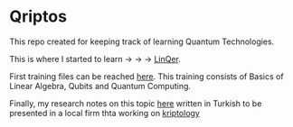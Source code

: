 # Qriptos

This repo created for keeping track of learning Quantum Technologies.

This is where I started to learn -> -> -> [LinQer](https://qturkey.org/).

First training files can be reached [here](https://github.com/kasimerbay/Qriptos/blob/main/bronze_istanbul-master.zip). This training consists of Basics of Linear Algebra, Qubits and Quantum Computing.

Finally, my research notes on this topic [here](https://kasimerbay.github.io/Kuantum__Programlama.pdf) written in Turkish to be presented in a local firm thta working on [kriptology](https://www.ctech.com.tr/tr/urunler/siber-guvenlik/sifreleme-ve-veri-guvenligi-cihazlari/kryptos-tr)

